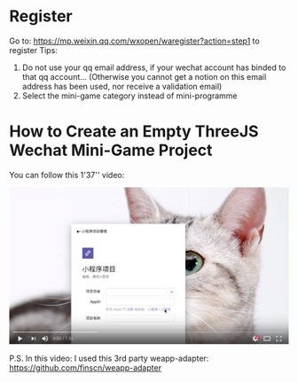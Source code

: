 # Register
Go to: https://mp.weixin.qq.com/wxopen/waregister?action=step1 to register
Tips:
1. Do not use your qq email address, if your wechat account has binded to that qq account... (Otherwise you cannot get a notion on this email address has been used, nor receive a validation email)
2. Select the mini-game category instead of mini-programme

# How to Create an Empty ThreeJS Wechat Mini-Game Project
You can follow this 1'37'' video:

[![How to create an empty threejs wechat minigame project](https://raw.githubusercontent.com/yuen33/ThreejsMiniGameExample/master/Filesforgithub/ytscrnsht.png)](https://youtu.be/FZxf3Z_QUeg)

P.S. In this video:
I used this 3rd party weapp-adapter: https://github.com/finscn/weapp-adapter

